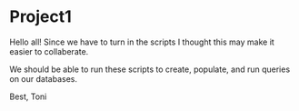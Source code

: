 # Project1

Hello all!  Since we have to turn in the scripts I thought this may make it easier to collaberate.  

We should be able to run these scripts to create, populate, and run queries on our databases.  

Best,
Toni
